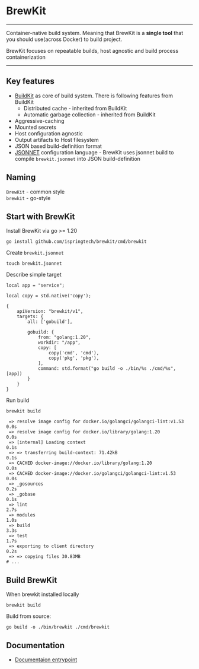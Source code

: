 # BrewKit

----

Container-native build system. Meaning that BrewKit is a **single tool** that you should use(across Docker) to build project.

BrewKit focuses on repeatable builds, host agnostic and build process containerization

----

## Key features

* [BuildKit](https://github.com/moby/buildkit) as core of build system. There is following features from BuildKit 
  * Distributed cache - inherited from BuildKit
  * Automatic garbage collection - inherited from BuildKit
* Aggressive-caching
* Mounted secrets
* Host configuration agnostic
* Output artifacts to Host filesystem
* JSON based build-definition format  
* [JSONNET](https://jsonnet.org/) configuration language - BrewKit uses jsonnet build to compile `brewkit.jsonnet` into JSON build-definition

## Naming

`BrewKit` - common style
<br/>
`brewkit` - go-style

## Start with BrewKit

Install BrewKit via go >= 1.20 
```shell
go install github.com/ispringtech/brewkit/cmd/brewkit
```

Create `brewkit.jsonnet`
```shell
touch brewkit.jsonnet
```

Describe simple target
```jsonnet
local app = "service";

local copy = std.native('copy');

{
    apiVersion: "brewkit/v1",
    targets: {
        all: ['gobuild'],
        
        gobuild: {
            from: "golang:1.20",
            workdir: "/app",
            copy: [
                copy('cmd', 'cmd'),
                copy('pkg', 'pkg'),
            ],
            command: std.format("go build -o ./bin/%s ./cmd/%s", [app])
        }
    }
}
```

Run build
```shell
brewkit build

 => resolve image config for docker.io/golangci/golangci-lint:v1.53                                                                                                                                         0.0s
 => resolve image config for docker.io/library/golang:1.20                                                                                                                                                  0.0s
 => [internal] Loading context                                                                                                                                                                              0.1s
 => => transferring build-context: 71.42kB                                                                                                                                                                  0.1s
 => CACHED docker-image://docker.io/library/golang:1.20                                                                                                                                                     0.0s
 => CACHED docker-image://docker.io/golangci/golangci-lint:v1.53                                                                                                                                            0.0s
 => _gosources                                                                                                                                                                                              0.2s
 => _gobase                                                                                                                                                                                                 0.1s
 => lint                                                                                                                                                                                                    2.7s
 => modules                                                                                                                                                                                                 1.0s
 => build                                                                                                                                                                                                   3.3s
 => test                                                                                                                                                                                                    1.7s
 => exporting to client directory                                                                                                                                                                           0.2s 
 => => copying files 30.83MB
# ...
```

## Build BrewKit

When brewkit installed locally
```shell
brewkit build
```

Build from source:
```shell
go build -o ./bin/brewkit ./cmd/brewkit
```

## Documentation

* [Documentaion entrypoint](docs/readme.md)